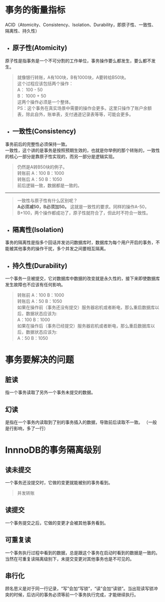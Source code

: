 # 事务的衡量指标
ACID（Atomicity、Consistency、Isolation、Durability，即原子性、一致性、隔离性、持久性）

* ## 原子性(Atomicity)    
原子性是指事务是一个不可分割的工作单位，事务操作要么都发生，要么都不发生。

> 就像银行转账，A有100块，B有1000块，A要转给B50块。    
这个过程应该包括两个操作：   
A： 100 - 50    
B： 1000 + 50    
这两个操作必须是一个整体。    
PS：这个事务在真实场景中需要的操作会更多。这里只操作了账户余额表，除此自外，账单表，支付通道记录表等等，可能会更多。

    
* ## 一致性(Consistency)
事务前后的完整性必须保持一致。     
一致性，这个讲的是事务是按照预期生效的，也就是你举例的那个转账的，一致性的核心一部分是靠原子性实现的，而另一部分是逻辑实现。
> 仍然是A转B50块的例子。     
转账前 A：100 B：1000     
转账后 A：50  B：1050    
前后逻辑一致，数据都是一致的。   
---  
> 一致性与原子性有什么区别呢？     
**A必须减50，B必须加50。** 这就是一致性的要求。同样的操作A-50，B+100，两个操作都成功了，原子性就符合了，但此时不符合一致性。


   
* ## 隔离性(Isolation)    
事务的隔离性是指多个回话并发访问数据库时，数据库为每个用户开启的事务，不能被其他事务的操作干扰，多个并发之间要相互隔离。

* ## 持久性(Durability)    
一个事务一旦被提交，它对数据库中数据的改变就是永久性的，接下来即使数据库发生故障也不应该有任何影响。      
>   转账前 A：100 B：1000     
转账后 A：50  B：1050   
如果在操作前（事务还没有提交）服务器宕机或者断电，那么重启数据库以后，数据状态应该为:     
A：100 B：1000   
如果在操作后（事务已经提交）服务器宕机或者断电，那么重启数据库以后，数据状态应该为:        
A：50  B：1050   

# 事务要解决的问题    
## 脏读  
指一个事务读取了另外一个事务未提交的数据。
## 幻读    
是指在一个事务内读取到了别的事务插入的数据，导致前后读取不一致。
（一般是行影响，多了一行）


# InnnoDB的事务隔离级别   
## 读未提交
一个事务还没提交时，它做的变更就能被别的事务看到。
> 并发转账
## 读提交
一个事务提交之后，它做的变更才会被其他事务看到。


## 可重复读
一个事务执行过程中看到的数据，总是跟这个事务在启动时看到的数据是一致的。当然在可重复读隔离级别下，未提交变更对其他事务也是不可见的。
## 串行化 
顾名思义是对于同一行记录，“写”会加“写锁”，“读”会加“读锁”。当出现读写锁冲突的时候，后访问的事务必须等前一个事务执行完成，才能继续执行。